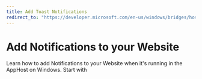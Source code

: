 ```yaml
---
title: Add Toast Notifications
redirect_to: "https://developer.microsoft.com/en-us/windows/bridges/hosted-web-apps"
---
```


# Add Notifications to your Website

Learn how to add Notifications to your Website when it's running in the AppHost on Windows. Start with 
